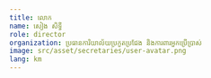 ```yaml
---
title: លោក 
name: សៀង សិទ្ធី
role: director
organization: ប្រធានការិយាល័យប្រកួតប្រជែង និងការពារអ្នកប្រើប្រាស់
image: src/asset/secretaries/user-avatar.png
lang: km
---
```

